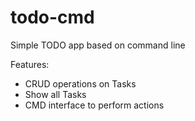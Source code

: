 # todo-cmd
 Simple TODO app based on command line

Features:
- CRUD operations on Tasks
- Show all Tasks
- CMD interface to perform actions
